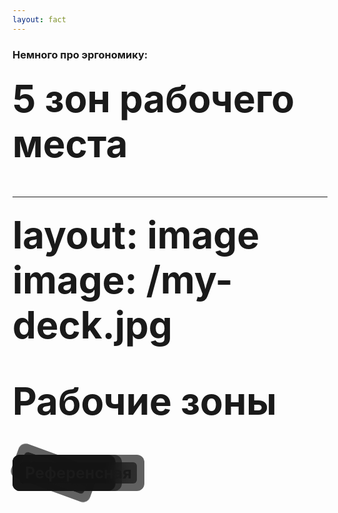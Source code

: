 ```yaml
---
layout: fact
---
```

### Немного про эргономику:

## **5** зон рабочего места

<style>
h2 {
    margin-top: 24px;
    font-size: 60px;
}
</style>

---
layout: image
image: /my-deck.jpg
---
<h2 class="floating">Рабочие зоны</h2>


<v-click>
<div class="zone bottom-0 left-40 w-70 h-55">
        <span>Основная</span>
</div>
</v-click>

<v-click>
<div class="zone green bottom-60 left-0 w-50 h-30">
        <span>Вторичная</span>
</div>
</v-click>

<v-click>
<div class="zone red bottom-0 left-0 w-40 h-20">
        <span>Хранение</span>
</div>
</v-click>

<v-click>
<div class="zone cyan top-65 left-50 w-120 h-20">
        <span>Личная</span>
</div>
</v-click>

<v-click>
<div class="zone yellow top-20 right-0 w-70 h-100">
        <span>Референсная</span>
</div>
</v-click>

<style>
.zone {
    --clr: var(--purple);
    display: grid;
    place-items: center;
    position: absolute;
    padding: 12px;
    color: var(--clr);
    font-weight: bold;
    background: #141414AA;
    border: 1px solid var(--clr);
    border-radius: 12px;
    span {
        background: #141414AA;
        font-size: 25px;
        padding: 2px 8px;
        border-radius: 6px;
        backdrop-filter: blur(12px);
    }
    &.green {
        --clr: var(--green);
    }

    &.yellow {
        --clr: var(--yellow);
    }

    &.red {
        --clr: var(--red);
    }

    &.cyan {
        rotate: 20deg;
        --clr: var(--cyan);
    }
    
}

</style>
